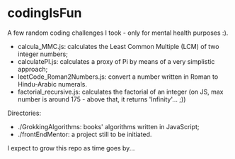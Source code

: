 # codingIsFun
A few random coding challenges I took - only for mental health purposes :).

- calcula_MMC.js: calculates the Least Common Multiple (LCM) of two integer numbers;
- calculatePI.js: calculates a proxy of Pi by means of a very simplistic approach;
- leetCode_Roman2Numbers.js: convert a number written in Roman to Hindu-Arabic numerals.
- factorial_recursive.js: calculates the factorial of an integer (on JS, max number is around 175 - above that, it returns 'Infinity'... ;))

Directories:
- ./GrokkingAlgorithms: books' algorithms written in JavaScript;
- ./frontEndMentor: a project still to be initiated.

I expect to grow this repo as time goes by...